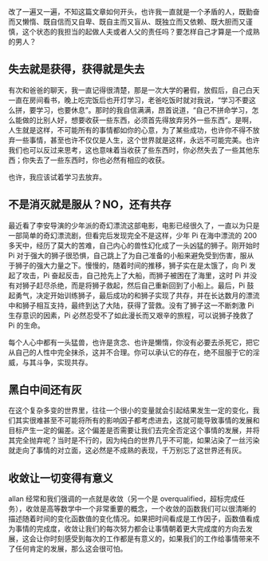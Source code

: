 改了一遍又一遍，不知这篇文章如何开头，也许我一直就是一个矛盾的人，既勤奋而又懒惰、既自信而又自卑、既自主而又盲从、既独立而又依赖、既大胆而又谨慎，这个状态的我担当的起做人夫或者人父的责任吗？要怎样自己才算是一个成熟的男人？


## 失去就是获得，获得就是失去

有次和爸爸的聊天，我一直记得很清楚，那是一次大学的暑假，放假后，自己白天一直在房间看书，晚上吃完饭后也开灯学习，老爸吃饭时就对我说，“学习不要这么拼，要学习，也要休息”。那时的我自信满满，昂首说道，“自己不拼命学习，怎么能做的比别人好，想要收获一些东西，必须首先得放弃另外一些东西”。是啊，人生就是这样，不可能所有的事情都如你的心意，为了某些成功，也许你不得不放弃一些事情，甚至也许不仅仅是人生，这个世界就是这样，永远不可能完美。也许我们也可以反过来思考，这也意味着当收获了些东西时，你必然失去了一些其他东西；你失去了一些东西时，你也必然有相应的收获。

也许，我应该试着学习去放弃。


## 不是消灭就是服从？NO，还有共存

最近看了李安导演的少年派的奇幻漂流这部电影，电影已经很久了，一直以为只是一部简单的奇幻漂流剧，但看完后发现完全不是这样，少年 Pi 在海中漂流的 200 多天中，经历了莫大的苦难，自己内心的兽性幻化成了一头凶猛的狮子。刚开始时 Pi 对于强大的狮子很恐惧，自己跳上了为自己准备的小船来避免受到伤害，服从于狮子的强大力量之下。慢慢的，随着时间的推移，狮子实在是太饿了，向 Pi 发起了攻击，Pi 奋起反击，自己抢先上了大船，而狮子被困在了海里，这时 Pi 并没有对狮子赶尽杀绝，而是将狮子救起，然后自己重新回到了小船上。最后，Pi 鼓起勇气，决定开始训练狮子，最后成功的和狮子实现了共存，并在长达数月的漂流中和狮子相互支持，最终到达了大陆，获得了营救。没有了狮子这一不断刺激 Pi 生存意识的因素，Pi 必然忍受不了如此漫长而又艰辛的旅程，可以说狮子挽救了 Pi 的生命。

每个人心中都有一头猛兽，也许是贪念、也许是懒惰，你没有必要去杀死它，把它从自己的人性中完全抹杀，这并不合理。你可以承认它的存在，绝不屈服于它的淫威，与其斗争，实现共存。

## 黑白中间还有灰

在这个复杂多变的世界里，往往一个很小的变量就会引起结果发生一定的变化，我们其实很难甚至不可能将所有的影响因子都考虑进去，这就可能导致事情的发展和目标产生一定的偏差。这个偏差是否需要让我们去完全否定这个事情的发展，并将其完全抛弃呢？当时是不行的，因为纯白的世界几乎不可能，如果沾染了一丝污染就走向了事情的对立面，这必然是不成熟的表现，千万别忘了这世界还有灰。

## 收敛让一切变得有意义

allan 经常和我们强调的一点就是收敛（另一个是 overqualified，超标完成任务），收敛是高等数学中一个非常重要的概念，一个收敛的函数我们可以很清晰的描述随着时间的变化函数值的变化情况。如果把时间看成是工作因子，函数值看成为事情的完成度，收敛让我们的每次努力都会让事情朝着更大完成度的方向去发展，这会让你时刻感受到每次的工作都是有意义的，如果我们的工作给事情带来不了任何肯定的发展，那么这会很可怕。



